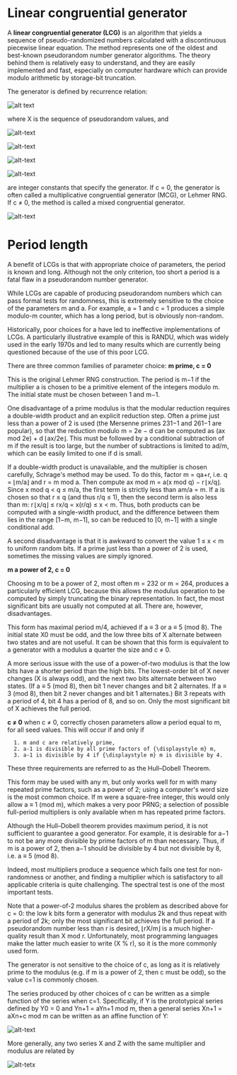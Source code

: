 # Linear congruential generator

A **linear congruential generator (LCG)** is an algorithm that yields a sequence of pseudo-randomized numbers calculated with a discontinuous piecewise linear equation. The method represents one of the oldest and best-known pseudorandom number generator algorithms. The theory behind them is relatively easy to understand, and they are easily implemented and fast, especially on computer hardware which can provide modulo arithmetic by storage-bit truncation.

The generator is defined by recurrence relation:

![alt text](https://wikimedia.org/api/rest_v1/media/math/render/svg/3a40cd0032b03626a091a5a0e1b4684b3d5eb406)

where X is the sequence of pseudorandom values, and

![alt-text](https://wikimedia.org/api/rest_v1/media/math/render/svg/d4ede7bedbdf2b8a8c7a8f6bf240b04bdf71515e)

![alt-text](https://wikimedia.org/api/rest_v1/media/math/render/svg/d4ede7bedbdf2b8a8c7a8f6bf240b04bdf71515e)

![alt-text](https://wikimedia.org/api/rest_v1/media/math/render/svg/5054822029125050b7a7ad66c6d67237200ce199)

![alt-text](https://wikimedia.org/api/rest_v1/media/math/render/svg/8cfbbbe2ead58cc66054f343ae20f4d7ab8b7bed)



are integer constants that specify the generator. If c = 0, the generator is often called a multiplicative congruential generator (MCG), or Lehmer RNG. If c ≠ 0, the method is called a mixed congruential generator.

![alt-text](https://upload.wikimedia.org/wikipedia/commons/thumb/0/02/Linear_congruential_generator_visualisation.svg/480px-Linear_congruential_generator_visualisation.svg.png)

# Period length

A benefit of LCGs is that with appropriate choice of parameters, the period is known and long. Although not the only criterion, too short a period is a fatal flaw in a pseudorandom number generator.

While LCGs are capable of producing pseudorandom numbers which can pass formal tests for randomness, this is extremely sensitive to the choice of the parameters m and a. For example, a = 1 and   c = 1 produces a simple modulo-m counter, which has a long period, but is obviously non-random.

Historically, poor choices for a have led to ineffective implementations of LCGs. A particularly illustrative example of this is RANDU, which was widely used in the early 1970s and led to many results which are currently being questioned because of the use of this poor LCG.

There are three common families of parameter choice: **m prime, c = 0**

This is the original Lehmer RNG construction. The period is m−1 if the multiplier a is chosen to be a primitive element of the integers modulo m. The initial state must be chosen between 1 and m−1.

One disadvantage of a prime modulus is that the modular reduction requires a double-width product and an explicit reduction step. Often a prime just less than a power of 2 is used (the Mersenne primes 231−1 and 261−1 are popular), so that the reduction modulo m = 2e − d can be computed as (ax mod 2e) + d ⌊ax/2e⌋. This must be followed by a conditional subtraction of m if the result is too large, but the number of subtractions is limited to ad/m, which can be easily limited to one if d is small.

If a double-width product is unavailable, and the multiplier is chosen carefully, Schrage's method may be used. To do this, factor m = qa+r, i.e. q = ⌊m/a⌋ and r = m mod a. Then compute ax mod m = a(x mod q) − r ⌊x/q⌋. Since x mod q < q ≤ m/a, the first term is strictly less than am/a = m. If a is chosen so that r ≤ q (and thus r/q ≤ 1), then the second term is also less than m: r ⌊x/q⌋ ≤ rx/q = x(r/q) ≤ x < m. Thus, both products can be computed with a single-width product, and the difference between them lies in the range [1−m, m−1], so can be reduced to [0, m−1] with a single conditional add.

A second disadvantage is that it is awkward to convert the value 1 ≤ x < m to uniform random bits. If a prime just less than a power of 2 is used, sometimes the missing values are simply ignored.

**m a power of 2, c = 0**

Choosing m to be a power of 2, most often m = 232 or m = 264, produces a particularly efficient LCG, because this allows the modulus operation to be computed by simply truncating the binary representation. In fact, the most significant bits are usually not computed at all. There are, however, disadvantages.

This form has maximal period m/4, achieved if a ≡ 3 or a ≡ 5 (mod 8). The initial state X0 must be odd, and the low three bits of X alternate between two states and are not useful. It can be shown that this form is equivalent to a generator with a modulus a quarter the size and c ≠ 0.

A more serious issue with the use of a power-of-two modulus is that the low bits have a shorter period than the high bits. The lowest-order bit of X never changes (X is always odd), and the next two bits alternate between two states. (If a ≡ 5 (mod 8), then bit 1 never changes and bit 2 alternates. If a ≡ 3 (mod 8), then bit 2 never changes and bit 1 alternates.) Bit 3 repeats with a period of 4, bit 4 has a period of 8, and so on. Only the most significant bit of X achieves the full period.

**c ≠ 0** when c ≠ 0, correctly chosen parameters allow a period equal to m, for all seed values. This will occur if and only if

```
  1. m and c are relatively prime,
  2. a-1 is divisible by all prime factors of {\displaystyle m} m,
  3. a-1 is divisible by 4 if {\displaystyle m} m is divisible by 4.
```

These three requirements are referred to as the Hull–Dobell Theorem.

This form may be used with any m, but only works well for m with many repeated prime factors, such as a power of 2; using a computer's word size is the most common choice. If m were a square-free integer, this would only allow a ≡ 1 (mod m), which makes a very poor PRNG; a selection of possible full-period multipliers is only available when m has repeated prime factors.

Although the Hull–Dobell theorem provides maximum period, it is not sufficient to guarantee a good generator. For example, it is desirable for a−1 to not be any more divisible by prime factors of m than necessary. Thus, if m is a power of 2, then a−1 should be divisible by 4 but not divisible by 8, i.e. a ≡ 5 (mod 8).

Indeed, most multipliers produce a sequence which fails one test for non-randomness or another, and finding a multiplier which is satisfactory to all applicable criteria is quite challenging. The spectral test is one of the most important tests.

Note that a power-of-2 modulus shares the problem as described above for c = 0: the low k bits form a generator with modulus 2k and thus repeat with a period of 2k; only the most significant bit achieves the full period. If a pseudorandom number less than r is desired, ⌊rX/m⌋ is a much higher-quality result than X mod r. Unfortunately, most programming languages make the latter much easier to write (X % r), so it is the more commonly used form.

The generator is not sensitive to the choice of c, as long as it is relatively prime to the modulus (e.g. if m is a power of 2, then c must be odd), so the value c=1 is commonly chosen.

The series produced by other choices of c can be written as a simple function of the series when c=1. Specifically, if Y is the prototypical series defined by Y0 = 0 and Yn+1 = aYn+1 mod m, then a general series Xn+1 = aXn+c mod m can be written as an affine function of Y:

![alt-text](https://wikimedia.org/api/rest_v1/media/math/render/svg/3cb567e2cfe84e4948885bbfb5e348f96293be70)

More generally, any two series X and Z with the same multiplier and modulus are related by

![alt-tetx](https://wikimedia.org/api/rest_v1/media/math/render/svg/9fa2bc1661dea63ca58ad116344e71dd488871b6)


